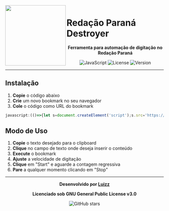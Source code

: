<img src="https://cdn.discordapp.com/attachments/1361373500027441285/1402440898889121985/Untitled62_20250805205806.png?ex=6893ec5e&is=68929ade&hm=0fb20d981a67f8df5d2f9b9eab7e37d77505f9fe1131dad4471d8b99e88028e8&" width="192" height="192" align="left">

# Redação Paraná Destroyer

<div align="center">

**Ferramenta para automação de digitação no Redação Paraná**

![JavaScript](https://img.shields.io/badge/JavaScript-F7DF1E?style=for-the-badge&logo=javascript&logoColor=black)
![License](https://img.shields.io/badge/License-GPL%20v3-blue?style=for-the-badge)
![Version](https://img.shields.io/badge/Version-1.0-green?style=for-the-badge)

</div>

---

## Instalação

1. **Copie** o código abaixo
2. **Crie** um novo bookmark no seu navegador
3. **Cole** o código como URL do bookmark

```javascript
javascript:(()=>{let s=document.createElement('script');s.src='https://luizzlol.github.io/Redacao-Parana-Destroyer/Inject.js';document.body.appendChild(s);})()
```

## Modo de Uso

1. **Copie** o texto desejado para o clipboard
2. **Clique** no campo de texto onde deseja inserir o conteúdo
3. **Execute** o bookmark
4. **Ajuste** a velocidade de digitação
5. **Clique** em "Start" e aguarde a contagem regressiva
6. **Pare** a qualquer momento clicando em "Stop"

---

<div align="center">

**Desenvolvido por [Luizz](https://github.com/LuizzLoL)**

**Licenciado sob GNU General Public License v3.0**

![GitHub stars](https://img.shields.io/github/stars/LuizzLoL/Redacao-Parana-Destroyer?style=social)

</div>
